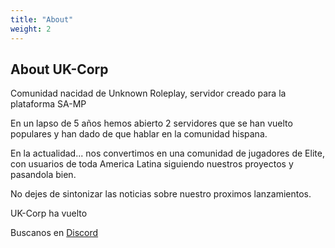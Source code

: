 ```yaml
---
title: "About"
weight: 2
---
```


## About UK-Corp

Comunidad nacidad de Unknown Roleplay, servidor creado para la plataforma SA-MP

En un lapso de 5 años hemos abierto 2 servidores que se han vuelto populares y han dado de que hablar en la comunidad hispana.

En la actualidad... nos convertimos en una comunidad de jugadores de Elite, con usuarios de toda America Latina siguiendo nuestros proyectos y pasandola bien.

No dejes de sintonizar las noticias sobre nuestro proximos lanzamientos.

UK-Corp ha vuelto

Buscanos en [Discord](https://discord.gg/Av6MDD9)
